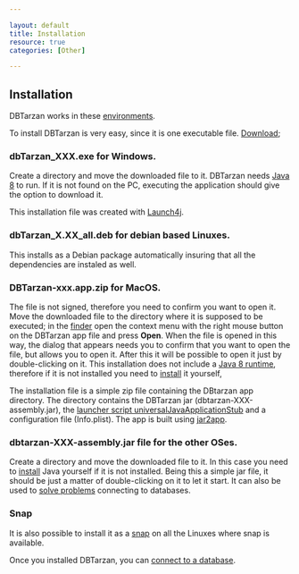 ```yaml
---

layout: default
title: Installation
resource: true
categories: [Other]

---
```


## Installation

DBTarzan works in these [environments](Tested-databases-and-operating-systems).

To install DBTarzan is very easy, since it is one executable file. 
[Download](https://github.com/aferrandi/dbtarzan/releases);

### **dbTarzan_XXX.exe** for Windows. 

Create a directory and move the downloaded file to it. DBTarzan needs [Java 8](http://java.com/en/download/) to run. If it is not found on the PC, executing the application should give the option to download it. 

This installation file was created with [Launch4j](http://launch4j.sourceforge.net/index.html).

### **dbTarzan_X.XX_all.deb** for debian based Linuxes. 

This installs as a Debian package automatically insuring that all the dependencies are instaled as well. 

### **DBTarzan-xxx.app.zip** for MacOS. 

The file is not signed, therefore you need to confirm you want to open it. Move the downloaded file to the directory where it is supposed to be executed; in the [finder](https://www.lifewire.com/use-mac-finder-2260739) open the context menu with the right mouse button on the DBTarzan app file and press **Open**. When the file is opened in this way, the dialog that appears needs you to confirm that you want to open the file, but allows you to open it. After this it will be possible to open it just by double-clicking on it. This installation does not include a [Java 8 runtime](http://java.com/en/download/), therefore if it is not installed you need to [install](https://www.java.com/en/download/manual.jsp) it yourself,

The installation file is a simple zip file containing the DBtarzan app directory. The directory contains the DBTarzan jar (dbtarzan-XXX-assembly.jar), the [launcher script universalJavaApplicationStub](https://github.com/tofi86/universalJavaApplicationStub) and a configuration file (Info.plist). The app is built using [jar2app](https://github.com/Jorl17/jar2app).

### **dbtarzan-XXX-assembly.jar** file for the other OSes. 

Create a directory and move the downloaded file to it. In this case you need to [install](https://www.java.com/en/download/manual.jsp) Java yourself if it is not installed. Being this a simple jar file, it should be just a matter of double-clicking on it to let it start.
It can also be used to [solve problems](Troubleshooting) connecting to databases.

### Snap 

It is also possible to install it as a [snap](https://snapcraft.io/dbtarzan) on all the Linuxes where snap is available.



Once you installed DBTarzan, you can [connect to a database](Connect-to-database).
